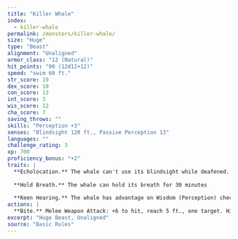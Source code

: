 ```yaml
---
title: "Killer Whale"
index:
  - killer-whale
permalink: /monsters/killer-whale/
size: "Huge"
type: "Beast"
alignment: "Unaligned"
armor_class: "12 (Natural)"
hit_points: "90 (12d12+12)"
speed: "swim 60 ft."
str_score: 19
dex_score: 10
con_score: 13
int_score: 3
wis_score: 12
cha_score: 7
saving_throws: ""
skills: "Perception +3"
senses: "Blindsight 120 ft., Passive Perception 13"
languages: ""
challenge_rating: 3
xp: 700
proficiency_bonus: "+2"
traits: |
  **Echolocation.** The whale can't use its blindsight while deafened.
  
  **Hold Breath.** The whale can hold its breath for 30 minutes
  
  **Keen Hearing.** The whale has advantage on Wisdom (Perception) checks that rely on hearing.
actions: |
  **Bite.** Melee Weapon Attack: +6 to hit, reach 5 ft., one target. Hit: 21 (5d6 + 4) piercing damage.  
excerpt: "Huge Beast, Unaligned"
source: "Basic Rules"
---
```


